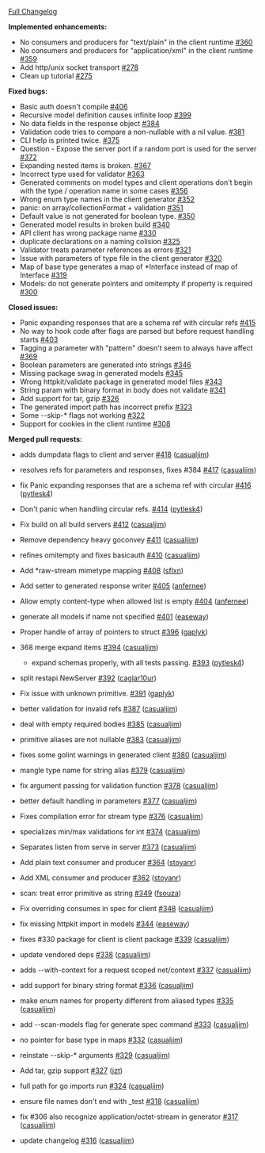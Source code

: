 [Full Changelog](https://github.com/thetreep/go-swagger/compare/0.4.0...0.5.0)

**Implemented enhancements:**

- No consumers and producers for "text/plain" in the client runtime [#360](https://github.com/thetreep/go-swagger/issues/360)
- No consumers and producers for "application/xml" in the client runtime [#359](https://github.com/thetreep/go-swagger/issues/359)
- Add http/unix socket transport [#278](https://github.com/thetreep/go-swagger/issues/278)
- Clean up tutorial [#275](https://github.com/thetreep/go-swagger/issues/275)

**Fixed bugs:**

- Basic auth doesn't compile [#406](https://github.com/thetreep/go-swagger/issues/406)
- Recursive model definition causes infinite loop [#399](https://github.com/thetreep/go-swagger/issues/399)
- No data fields in the response object [#384](https://github.com/thetreep/go-swagger/issues/384)
- Validation code tries to compare a non-nullable with a nil value. [#381](https://github.com/thetreep/go-swagger/issues/381)
- CLI help is printed twice. [#375](https://github.com/thetreep/go-swagger/issues/375)
- Question - Expose the server port if a random port is used for the server  [#372](https://github.com/thetreep/go-swagger/issues/372)
- Expanding nested items is broken. [#367](https://github.com/thetreep/go-swagger/issues/367)
- Incorrect type used for validator [#363](https://github.com/thetreep/go-swagger/issues/363)
- Generated comments on model types and client operations don't begin with the type / operation name in some cases [#356](https://github.com/thetreep/go-swagger/issues/356)
- Wrong enum type names in the client generator [#352](https://github.com/thetreep/go-swagger/issues/352)
- panic: on array/collectionFormat + validation [#351](https://github.com/thetreep/go-swagger/issues/351)
- Default value is not generated for boolean type. [#350](https://github.com/thetreep/go-swagger/issues/350)
- Generated model results in broken build [#340](https://github.com/thetreep/go-swagger/issues/340)
- API client has wrong package name [#330](https://github.com/thetreep/go-swagger/issues/330)
- duplicate declarations on a naming colision [#325](https://github.com/thetreep/go-swagger/issues/325)
- Validator treats parameter references as errors [#321](https://github.com/thetreep/go-swagger/issues/321)
- Issue with parameters of type file in the client generator [#320](https://github.com/thetreep/go-swagger/issues/320)
- Map of base type generates a map of *Interface instead of map of Interface [#319](https://github.com/thetreep/go-swagger/issues/319)
- Models: do not generate pointers and omitempty if property is required [#300](https://github.com/thetreep/go-swagger/issues/300)

**Closed issues:**

- Panic expanding responses that are a schema ref with circular refs [#415](https://github.com/thetreep/go-swagger/issues/415)
- No way to hook code after flags are parsed but before request handling starts [#403](https://github.com/thetreep/go-swagger/issues/403)
- Tagging a parameter with "pattern" doesn't seem to always have affect [#369](https://github.com/thetreep/go-swagger/issues/369)
- Boolean parameters are generated into strings [#346](https://github.com/thetreep/go-swagger/issues/346)
- Missing package swag in generated models [#345](https://github.com/thetreep/go-swagger/issues/345)
- Wrong httpkit/validate package in generated model files [#343](https://github.com/thetreep/go-swagger/issues/343)
- String param with binary format in body does not validate [#341](https://github.com/thetreep/go-swagger/issues/341)
- Add support for tar, gzip [#326](https://github.com/thetreep/go-swagger/issues/326)
- The generated import path has incorrect prefix [#323](https://github.com/thetreep/go-swagger/issues/323)
- Some --skip-* flags not working [#322](https://github.com/thetreep/go-swagger/issues/322)
- Support for cookies in the client runtime [#308](https://github.com/thetreep/go-swagger/issues/308)

**Merged pull requests:**

- adds dumpdata flags to client and server [#418](https://github.com/thetreep/go-swagger/pull/418) ([casualjim](https://github.com/casualjim))
- resolves refs for parameters and responses, fixes #384 [#417](https://github.com/thetreep/go-swagger/pull/417) ([casualjim](https://github.com/casualjim))
- fix Panic expanding responses that are a schema ref with circular [#416](https://github.com/thetreep/go-swagger/pull/416) ([pytlesk4](https://github.com/pytlesk4))
- Don't panic when handling circular refs. [#414](https://github.com/thetreep/go-swagger/pull/414) ([pytlesk4](https://github.com/pytlesk4))
- Fix build on all build servers [#412](https://github.com/thetreep/go-swagger/pull/412) ([casualjim](https://github.com/casualjim))
- Remove dependency heavy goconvey [#411](https://github.com/thetreep/go-swagger/pull/411) ([casualjim](https://github.com/casualjim))
- refines omitempty and fixes basicauth [#410](https://github.com/thetreep/go-swagger/pull/410) ([casualjim](https://github.com/casualjim))
- Add *raw-stream mimetype mapping [#408](https://github.com/thetreep/go-swagger/pull/408) ([sflxn](https://github.com/sflxn))
- Add setter to generated response writer [#405](https://github.com/thetreep/go-swagger/pull/405) ([anfernee](https://github.com/anfernee))
- Allow empty content-type when allowed list is empty [#404](https://github.com/thetreep/go-swagger/pull/404) ([anfernee](https://github.com/anfernee))
- generate all models if name not specified [#401](https://github.com/thetreep/go-swagger/pull/401) ([easeway](https://github.com/easeway))
- Proper handle of array of pointers to struct [#396](https://github.com/thetreep/go-swagger/pull/396) ([gaplyk](https://github.com/gaplyk))
- 368 merge expand items [#394](https://github.com/thetreep/go-swagger/pull/394) ([casualjim](https://github.com/casualjim))

  - expand schemas properly, with all tests passing. [#393](https://github.com/thetreep/go-swagger/pull/393) ([pytlesk4](https://github.com/pytlesk4))

- split restapi.NewServer [#392](https://github.com/thetreep/go-swagger/pull/392) ([caglar10ur](https://github.com/caglar10ur))
- Fix issue with unknown primitive. [#391](https://github.com/thetreep/go-swagger/pull/391) ([gaplyk](https://github.com/gaplyk))
- better validation for invalid refs [#387](https://github.com/thetreep/go-swagger/pull/387) ([casualjim](https://github.com/casualjim))
- deal with empty required bodies [#385](https://github.com/thetreep/go-swagger/pull/385) ([casualjim](https://github.com/casualjim))
- primitive aliases are not nullable [#383](https://github.com/thetreep/go-swagger/pull/383) ([casualjim](https://github.com/casualjim))
- fixes some golint warnings in generated client [#380](https://github.com/thetreep/go-swagger/pull/380) ([casualjim](https://github.com/casualjim))
- mangle type name for string alias [#379](https://github.com/thetreep/go-swagger/pull/379) ([casualjim](https://github.com/casualjim))
- fix argument passing for validation function [#378](https://github.com/thetreep/go-swagger/pull/378) ([casualjim](https://github.com/casualjim))
- better default handling in parameters [#377](https://github.com/thetreep/go-swagger/pull/377) ([casualjim](https://github.com/casualjim))
- Fixes compilation error for stream type [#376](https://github.com/thetreep/go-swagger/pull/376) ([casualjim](https://github.com/casualjim))
- specializes min/max validations for int [#374](https://github.com/thetreep/go-swagger/pull/374) ([casualjim](https://github.com/casualjim))
- Separates listen from serve in server [#373](https://github.com/thetreep/go-swagger/pull/373) ([casualjim](https://github.com/casualjim))
- Add plain text consumer and producer [#364](https://github.com/thetreep/go-swagger/pull/364) ([stoyanr](https://github.com/stoyanr))
- Add XML consumer and producer [#362](https://github.com/thetreep/go-swagger/pull/362) ([stoyanr](https://github.com/stoyanr))
- scan: treat error primitive as string [#349](https://github.com/thetreep/go-swagger/pull/349) ([fsouza](https://github.com/fsouza))
- Fix overriding consumes in spec for client [#348](https://github.com/thetreep/go-swagger/pull/348) ([casualjim](https://github.com/casualjim))
- fix missing httpkit import in models [#344](https://github.com/thetreep/go-swagger/pull/344) ([easeway](https://github.com/easeway))
- fixes #330 package for client is client package [#339](https://github.com/thetreep/go-swagger/pull/339) ([casualjim](https://github.com/casualjim))
- update vendored deps [#338](https://github.com/thetreep/go-swagger/pull/338) ([casualjim](https://github.com/casualjim))
- adds --with-context for a request scoped net/context [#337](https://github.com/thetreep/go-swagger/pull/337) ([casualjim](https://github.com/casualjim))
- add support for binary string format [#336](https://github.com/thetreep/go-swagger/pull/336) ([casualjim](https://github.com/casualjim))
- make enum names for property different from aliased types [#335](https://github.com/thetreep/go-swagger/pull/335) ([casualjim](https://github.com/casualjim))
- add --scan-models flag for generate spec command [#333](https://github.com/thetreep/go-swagger/pull/333) ([casualjim](https://github.com/casualjim))
- no pointer for base type in maps [#332](https://github.com/thetreep/go-swagger/pull/332) ([casualjim](https://github.com/casualjim))
- reinstate --skip-* arguments [#329](https://github.com/thetreep/go-swagger/pull/329) ([casualjim](https://github.com/casualjim))
- Add tar, gzip support [#327](https://github.com/thetreep/go-swagger/pull/327) ([jzt](https://github.com/jzt))
- full path for go imports run [#324](https://github.com/thetreep/go-swagger/pull/324) ([casualjim](https://github.com/casualjim))
- ensure file names don't end with _test [#318](https://github.com/thetreep/go-swagger/pull/318) ([casualjim](https://github.com/casualjim))
- fix #306 also recognize application/octet-stream in generator [#317](https://github.com/thetreep/go-swagger/pull/317) ([casualjim](https://github.com/casualjim))
- update changelog [#316](https://github.com/thetreep/go-swagger/pull/316) ([casualjim](https://github.com/casualjim))
